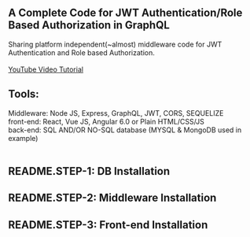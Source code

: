 <h2>A Complete Code for JWT Authentication/Role Based Authorization in GraphQL</h2>
Sharing platform independent(~almost) middleware code for JWT Authentication and Role based Authorization.<br/><br/>
<a href="https://youtu.be/_ucAQguh8BQ">YouTube Video Tutorial</a>
<h2>Tools: </h2>
Middleware: Node JS, Express, GraphQL, JWT, CORS, SEQUELIZE<br/>
front-end: React, Vue JS, Angular 6.0 or Plain HTML/CSS/JS<br/>
back-end: SQL AND/OR NO-SQL database (MYSQL & MongoDB used in example)<br/><br/>
<h2>README.STEP-1: DB Installation</h2>
<h2>README.STEP-2: Middleware Installation</h2>
<h2>README.STEP-3: Front-end Installation</h2>